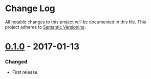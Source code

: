 # Change Log

All notable changes to this project will be documented in this file.
This project adheres to [Semantic Versioning](http://semver.org/).

# [0.1.0] - 2017-01-13

### Changed

- First release.

[0.1.0]: https://github.com/resin-io-modules/resin-sdk-preconfigured/tree/v0.1.0
